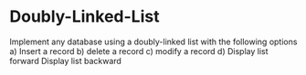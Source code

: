 # Doubly-Linked-List
Implement any database using a doubly-linked list with the following options
a) Insert a record
b) delete a record
c) modify a record
d) Display list forward
Display list backward
